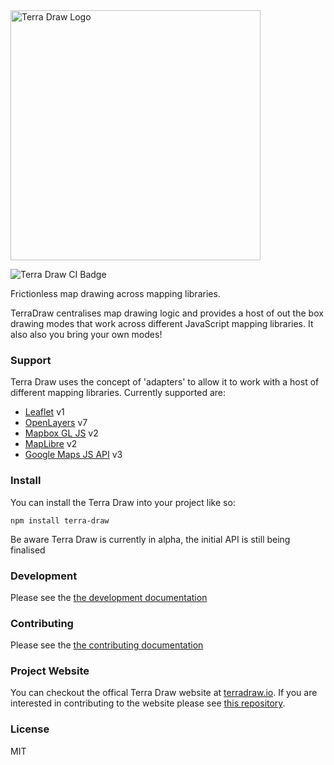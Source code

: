 <img src="https://terradraw.io/imgs/logo.png" alt="Terra Draw Logo" width="400"/>

![Terra Draw CI Badge](https://github.com/JamesLMilner/terra-draw/actions/workflows/ci.yml/badge.svg)

Frictionless map drawing across mapping libraries.

TerraDraw centralises map drawing logic and provides a host of out the box drawing modes that work across different JavaScript mapping libraries. It also also you bring your own modes!

### Support 

Terra Draw uses the concept of 'adapters' to allow it to work with a host of different mapping libraries. Currently supported are:

* [Leaflet](https://leafletjs.com/) v1
* [OpenLayers](https://openlayers.org/) v7
* [Mapbox GL JS](https://www.mapbox.com/mapbox-gljs) v2
* [MapLibre](https://maplibre.org/projects/maplibre-gl-js/) v2
* [Google Maps JS API](https://developers.google.com/maps/documentation/javascript/overview) v3

### Install

You can install the Terra Draw into your project like so:

```shell
npm install terra-draw
```

Be aware Terra Draw is currently in alpha, the initial API is still being finalised  

### Development

Please see the [the development documentation](./DEVELOPMENT.md)

### Contributing

Please see the [the contributing documentation](./CONTRIBUTING.md)

### Project Website

You can checkout the offical Terra Draw website at [terradraw.io](https://www.terradraw.io). If you are interested in contributing to the website please see [this repository](https://www.github.com/JamesLMilner/terra-draw-website).

### License

MIT
